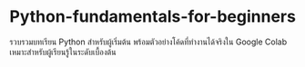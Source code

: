 # Python-fundamentals-for-beginners
รวบรวมบทเรียน Python สำหรับผู้เริ่มต้น พร้อมตัวอย่างโค้ดที่ทำงานได้จริงใน Google Colab เหมาะสำหรับผู้เรียนรู้ในระดับเบื้องต้น
